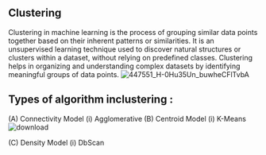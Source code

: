 ## Clustering
Clustering in machine learning is the process of grouping similar data points together based on their inherent patterns or similarities. It is an unsupervised learning technique used to discover natural structures or clusters within a dataset, without relying on predefined classes. Clustering helps in organizing and understanding complex datasets by identifying meaningful groups of data points.
![447551_H-0Hu35Un_buwheCFlTvbA](https://github.com/ThisIs-Developer/Python/assets/109382325/dca79593-235c-49a5-a9e7-4af4b199bb5a)
## Types of algorithm inclustering :
(A) Connectivity Model
     (i) Agglomerative
(B) Centroid Model
     (i) K-Means
     ![download](https://github.com/ThisIs-Developer/Python/assets/109382325/bb3fe7ef-2fd1-411d-bf26-ac638035a1c4)

(C) Density Model
     (i) DbScan
